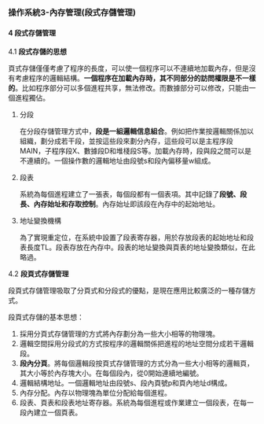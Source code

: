 ### **操作系統3-內存管理(段式存儲管理)**

#### 4 段式存儲管理

4.1 **段式存儲的思想**

頁式存儲僅僅考慮了程序的長度，可以使一個程序可以不連續地加載內存，但是沒有考慮程序的邏輯結構。**一個程序在加載內存時，其不同部分的訪問權限是不一樣的**。比如程序部分可以多個進程共享，無法修改。而數據部分可以修改，只能由一個進程獨佔。

1. 分段

   在分段存儲管理方式中，**段是一組邏輯信息組合**。例如把作業按邏輯關係加以組織，劃分成若干段，並按這些段來劃分內存，這些段可以是主程序段MAIN，子程序段X、數據段D和堆棧段S等。加載內存時，段與段之間可以是不連續的。一個操作數的邏輯地址由段號s和段內偏移量w組成。

2. 段表

   系統為每個進程建立了一張表，每個段都有一個表項。其中記錄了**段號、段長、內存始址和存取控制**。內存始址即該段在內存中的起始地址。

3. 地址變換機構

   為了實現重定位，在系統中設置了段表寄存器，用於存放段表的起始地址和段表長度TL。段表存放在內存中。段表的地址變換與頁表的地址變換類似，在此略過。

4.2 **段頁式存儲管理**

段頁式存儲管理吸取了分頁式和分段式的優點，是現在應用比較廣泛的一種存儲方式。

段頁式存儲的基本思想：

1. 採用分頁式存儲管理的方式將內存劃分為一些大小相等的物理塊。
2. 邏輯空間採用分段式的方式按程序的邏輯關係把進程的地址空間分成若干邏輯段。
3. **段內分頁**。將每個邏輯段按頁式存儲管理的方式分為一些大小相等的邏輯頁，其大小等於內存塊大小。在每個段內，從0開始連續地編號。
4. 邏輯結構地址。一個邏輯地址由段號s、段內頁號p和頁內地址d構成。
5. 內存分配。內存以物理塊為單位分配給每個進程。
6. 段表、頁表和段表地址寄存器。系統為每個進程或作業建立一個段表，在每一段內建立一個頁表。